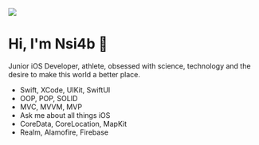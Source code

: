 ![](https://raw.githubusercontent.com/Nsi4b/Nsi4b/main/Nsi4b.gif)

# Hi, I'm Nsi4b 👋

Junior iOS Developer, athlete, obsessed with science, technology and the desire to make this world a better place.

-  Swift, XCode, UIKit, SwiftUI
-  OOP, POP, SOLID
-  MVC, MVVM, MVP
-  Ask me about all things iOS
-  CoreData, CoreLocation, MapKit
-  Realm, Alamofire, Firebase
